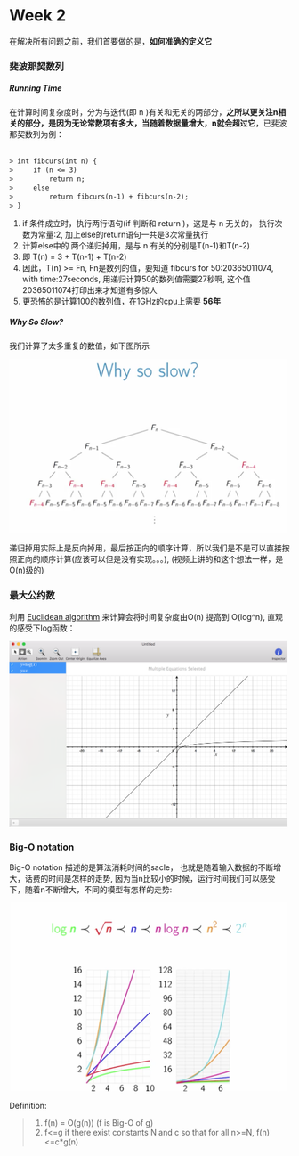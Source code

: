 Week 2
======

在解决所有问题之前，我们首要做的是，**如何准确的定义它**

### 斐波那契数列
##### Running Time

在计算时间复杂度时，分为与迭代(即 n )有关和无关的两部分，**之所以更关注n相关的部分，是因为无论常数项有多大，当随着数据量增大，n就会超过它**，已斐波那契数列为例：
<pre><code>
> int fibcurs(int n) {
>     if (n <= 3)
>         return n;
>     else
>         return fibcurs(n-1) + fibcurs(n-2);
> }
</code></pre>

1. if 条件成立时，执行两行语句(if 判断和 return )，这是与 n 无关的， 执行次数为常量:2, 加上else的return语句一共是3次常量执行
2. 计算else中的 两个递归掉用，是与 n 有关的分别是T(n-1)和T(n-2)
3. 即 T(n) = 3 + T(n-1) + T(n-2)
4. 因此，T(n) >= Fn, Fn是数列的值，要知道 fibcurs for 50:20365011074, with time:27seconds, 用递归计算50的数列值需要27秒啊, 这个值20365011074打印出来才知道有多惊人
5. 更恐怖的是计算100的数列值，在1GHz的cpu上需要 **56年**


##### Why So Slow?

我们计算了太多重复的数值，如下图所示

<img src="pics/QQ20160831-0@2x.png" alt="Drawing" style="width: 500px;"  />

递归掉用实际上是反向掉用，最后按正向的顺序计算，所以我们是不是可以直接按照正向的顺序计算(应该可以但是没有实现。。。), (视频上讲的和这个想法一样，是O(n)级的)

<!-- <video id="video" controls="" preload="none" width="500"
      <source id="mp4" src="big_buck_bunny_1080p_h264.mov" type="video/mov">
      <p>Your user agent does not support the HTML5 Video element.</p>
</video> -->


### 最大公约数

利用 [Euclidean algorithm](https://en.wikipedia.org/wiki/Euclidean_algorithm)  来计算会将时间复杂度由O(n) 提高到 O(log^n), 直观的感受下log函数：

<img src="pics/QQ20160831-1@2x.png" alt="Drawing" style="width: 500px;"  />


### Big-O notation

Big-O notation 描述的是算法消耗时间的sacle， 也就是随着输入数据的不断增大，话费的时间是怎样的走势, 因为当n比较小的时候，运行时间我们可以感受下，随着n不断增大，不同的模型有怎样的走势:

<img src="pics/QQ20160831-2@2x.png" alt="Drawing" style="width: 500px;"  />

Definition:
> 1. f(n) = O(g(n)) (f is Big-O of g)
> 2. f<=g if there exist constants N and c so that for all n>=N, f(n)<=c*g(n)